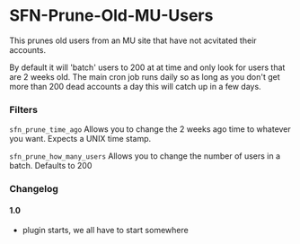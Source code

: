 SFN-Prune-Old-MU-Users
======================

This prunes old users from an MU site that have not acvitated their accounts.

By default it will 'batch' users to 200 at at time and only look for users that are 2 weeks old. The main cron job runs daily so as long as you don't get more than 200 dead accounts a day this will catch up in a few days.

### Filters

`sfn_prune_time_ago` Allows you to change the 2 weeks ago time to whatever you want. Expects a UNIX time stamp.

`sfn_prune_how_many_users` Allows you to change the number of users in a batch. Defaults to 200

### Changelog

#### 1.0

- plugin starts, we all have to start somewhere
